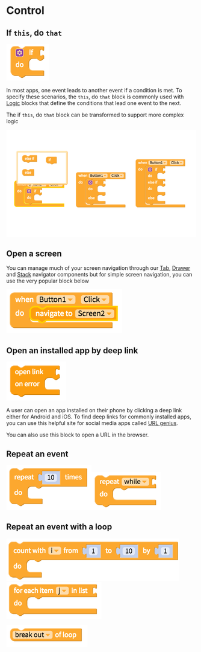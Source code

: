 # Control

## If `this`, do `that`

![Simplest if this, do that condition](../../../.gitbook/assets/screen-shot-2018-05-22-at-6.47.02-am.png)

In most apps, one event leads to another event if a condition is met. To specify these scenarios, the `this`, do `that` block is commonly used with [Logic](logic.md) blocks that define the conditions that lead one event to the next.

The if `this`, do `that` block can be transformed to support more complex logic

![The purple settings button can be used to add additional conditions for events](../../../.gitbook/assets/docs-1.png)

## Open a screen

You can manage much of your screen navigation through our [Tab](../components/layout/tab-navigator.md), [Drawer](../components/layout/drawer-navigator.md) and [Stack](../components/layout/stack-navigator.md) navigator components but for simple screen navigation, you can use the very popular block below

![](../../../.gitbook/assets/blocks-control-fig-8.png)

## Open an installed app by deep link

![](../../../.gitbook/assets/blocks-control-fig-6.png)

A user can open an app installed on their phone by clicking a deep link either for Android and iOS. To find deep links for commonly installed apps, you can use this helpful site for social media apps called [URL genius](https://app.urlgeni.us/#/).

You can also use this block to open a URL in the browser.

## Repeat an event

![](../../../.gitbook/assets/blocks-control-fig-1.png)![](../../../.gitbook/assets/blocks-control-fig-2.png)

## Repeat an event with a loop

![](../../../.gitbook/assets/blocks-control-fig-3.png)![](../../../.gitbook/assets/blocks-control-fig-4.png)

![](../../../.gitbook/assets/blocks-control-fig-5.png)

